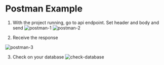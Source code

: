 # Postman Example

1. With the project running, go to api endpoint. Set header and body and send
   ![postman-1](https://user-images.githubusercontent.com/59484474/141598887-9332d1d7-2305-48de-a2ce-bfb0adc0b4d7.PNG)
   ![postman-2](https://user-images.githubusercontent.com/59484474/141598892-53b0593a-8ca5-4b1f-8103-20ef3a5c2db8.PNG)

2. Receive the response

![postman-3](https://user-images.githubusercontent.com/59484474/141598900-cfb8c238-c051-476f-b3d7-c0358e99fd0a.PNG)

3. Check on your database
   ![check-database](https://user-images.githubusercontent.com/59484474/141600917-f37523d3-3b77-4cbb-a694-032fe643a912.PNG)
